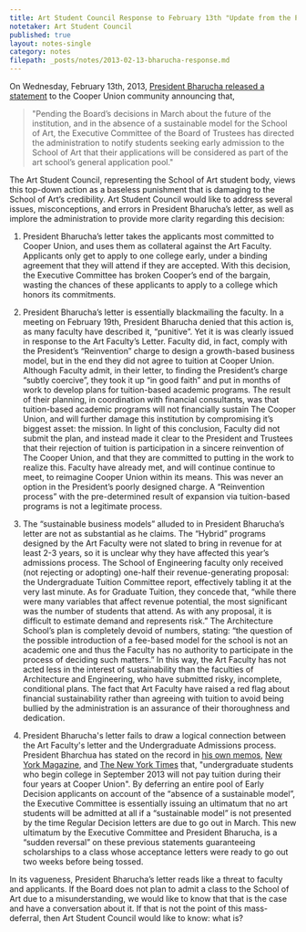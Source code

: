 ```yaml
---
title: Art Student Council Response to February 13th "Update from the President"
notetaker: Art Student Council
published: true
layout: notes-single
category: notes
filepath: _posts/notes/2013-02-13-bharucha-response.md
---
```


On Wednesday, February 13th, 2013, [President Bharucha released a statement](http://cooperasc.github.com/notes/2013/02/13/bharucha-letter/) to the Cooper Union community announcing that, 

> "Pending the Board’s decisions in March about the future of the institution, and in the absence of a sustainable model for the School of Art, the Executive Committee of the Board of Trustees has directed the administration to notify students seeking early admission to the School of Art that their applications will be considered as part of the art school’s general application pool."

The Art Student Council, representing the School of Art student body, views this top-down action as a baseless punishment that is damaging to the School of Art’s credibility. Art Student Council would like to address several issues, misconceptions, and errors in President Bharucha’s letter, as well as implore the administration to provide more clarity regarding this decision:

1. President Bharucha’s letter takes the applicants most committed to Cooper Union, and uses them as collateral against the Art Faculty. Applicants only get to apply to one college early, under a binding agreement that they will attend if they are accepted. With this decision, the Executive Committee has broken Cooper’s end of the bargain, wasting the chances of these applicants to apply to a college which honors its commitments.

2. President Bharucha’s letter is essentially blackmailing the faculty. In a meeting on February 19th, President Bharucha denied that this action is, as many faculty have described it, “punitive”. Yet it is was clearly issued in response to the Art Faculty’s Letter. Faculty did, in fact, comply with the President’s “Reinvention” charge to design a growth-based business model, but in the end they did not agree to tuition at Cooper Union. Although Faculty admit, in their letter, to finding the President’s charge “subtly coercive”, they took it up “in good faith” and put in months of work to develop plans for tuition-based academic programs. The result of their planning, in coordination with financial consultants, was that tuition-based academic programs will not financially sustain The Cooper Union, and will further damage this institution by compromising it’s biggest asset: the mission. In light of this conclusion, Faculty did not submit the plan, and instead made it clear to the President and Trustees that their rejection of tuition is participation in a sincere reinvention of The Cooper Union, and that they are committed to putting in the work to realize this. Faculty have already met, and will continue continue to meet, to reimagine Cooper Union within its means. This was never an option in the President’s poorly designed charge. A “Reinvention process” with the pre-determined result of expansion via tuition-based programs is not a legitimate process.

3. The “sustainable business models” alluded to in President Bharucha’s letter are not as substantial as he claims. The “Hybrid” programs designed by the Art Faculty were not slated to bring in revenue for at least 2-3 years, so it is unclear why they have affected this year’s admissions process. The School of Engineering faculty only received (not rejecting or adopting) one-half their revenue-generating proposal: the Undergraduate Tuition Committee report, effectively tabling it at the very last minute. As for Graduate Tuition, they concede that, “while there were many variables that affect revenue potential, the most significant was the number of students that attend. As with any proposal, it is difficult to estimate demand and represents risk.” The Architecture School’s plan is completely devoid of numbers, stating: “the question of the possible introduction of a fee-based model for the school is not an academic one and thus the Faculty has no authority to participate in the process of deciding such matters.” In this way, the Art Faculty has not acted less in the interest of sustainability than the faculties of Architecture and Engineering, who have submitted risky, incomplete, conditional plans. The fact that Art Faculty have raised a red flag about financial sustainability rather than agreeing with tuition to avoid being bullied by the administration is an assurance of their thoroughness and dedication.

4. President Bharucha's letter fails to draw a logical connection between the Art Faculty's letter and the Undergraduate Admissions process. President Bharchua has stated on the record in [his own memos](http://cooper.edu/about/news/update-president-bharucha-framework-action), [New York Magazine](http://nymag.com/daily/intelligencer/2012/04/cooper-union-to-charge-graduate-students.html), and [The New York Times](http://www.nytimes.com/2012/04/25/nyregion/cooper-union-will-charge-tuition-for-graduate-students.html) that, "undergraduate students who begin college in September 2013 will not pay tuition during their four years at Cooper Union". By deferring an entire pool of Early Decision applicants on account of the “absence of a sustainable model”, the Executive Committee is essentially issuing an ultimatum that no art students will be admitted at all if a “sustainable model” is not presented by the time Regular Decision letters are due to go out in March. This new ultimatum by the Executive Committee and President Bharucha, is a “sudden reversal” on these previous statements guaranteeing scholarships to a class whose acceptance letters were ready to go out two weeks before being tossed.

In its vagueness, President Bharucha’s letter reads like a threat to faculty and applicants. If the Board does not plan to admit a class to the School of Art due to a misunderstanding, we would like to know that that is the case and have a conversation about it. If that is not the point of this mass-deferral, then Art Student Council would like to know: what is?